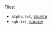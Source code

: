 Files:

* `alpha.txt`, [source](https://raw.githubusercontent.com/dwyl/english-words/master/words_alpha.txt)
* `sgb.txt`, [source](https://github.com/charlesreid1/five-letter-words/blob/master/sgb-words.txt)